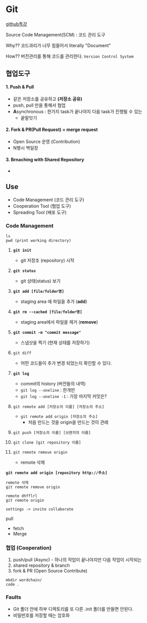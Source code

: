 # Git

[github특강](https://docs.google.com/spreadsheets/d/1BbQzYJlHWzMjeuUms3-_TuIwbYxpjjD3_JaH0KFtoSI/edit#gid=1894267597)

Source Code Management(SCM) : 코드 관리 도구

Why?? 코드과리가 너무 힘들어서  literally "Document" 

How?? 버전관리를 통해 코드를 관리한다. `Version Control System`



## 협업도구

#### 1. Push & Pull

* 같은 저장소를 공유하고 **(저장소 공유)**
* push, pull 만을 통해서 협업
* **A**synchronous : 한가지 task가 끝나야지 다음 task가 진행될 수 있는
  * 끝말잇기



#### 2. Fork & PR(Pull Request) = merge request

* Open Source 운영 (Contribution)
* N행시 백일장

#### 3. Brnaching with Shared Repository

* 

## Use

* Code Management (코드 관리 도구)
* Cooperation Tool (협업 도구)
* Spreading Tool (배포 도구)



### Code Management

```
ls
pwd (print working directory)
```

1. **`git init`**
   * git 저장조 (repository) 시작
2. **`git status`**
   * git 상태(status) 보기
3. **`git add [file/folder명]`**
   * staging area 에 파일을 추가 (**add**)
4. **`git rm --cached [file/folder명]`**
   * staging area에서 파일을 제거 (**remove**)
5. **`git commit -m "commit message"`**
   * 스냅샷을 찍기 (현재 상태를 저장하기)
6. `git diff`
   * 어떤 코드들이 추가 변경 되었는지 확인할 수 있다.
7. **`git log`**
   * commit의 history (버전들의 내역)
   * `git log --oneline` : 한개만 
   * `git log --oneline -1` : 가장 마지막 커밋은?

8. `git remote add [저장소의 이름] [저장소의 주소]`
   * `git remote add origin [자장소의 주소]`
     * 처음 만드는 것을 origin을 만드는 것이 관례
9. `git push [저장소의 이름] [브랜치의 이름]`
10. `git clone [git repository 이름]`
11. `git remote remove origin`
    * remote 삭제

**`git remote add origin [repository http://주소] `**

~~~
remote 삭제
git remote remove origin

remote dhfflrl
git remote origin

settings -> invite collaborate
~~~



pull 

* fetch
* Merge



### 협업 (Cooperation)

1. push/pull (Async) - 하나의 작업이 끝나야지만 다음 작업이 시작되는
2. shared repository & branch
3. fork & PR (Open Source Contribute)

```git
mkdir wordchain/
code .
```





### Faults

- Git 폴더 안에 하부 디렉토리를 또 다른 .init 폴더를 만들면 안된다.
- 비밀번호를 저장할 때는 암호화